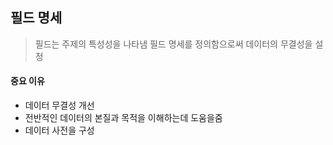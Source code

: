 ## 필드 명세
> 필드는 주제의 특성성을 나타냄
> 필드 명세를 정의함으로써 데이터의 무결성을 설정

#### 중요 이유
- 데이터 무결성 개선
- 전반적인 데이터의 본질과 목적을 이해하는데 도움을줌
- 데이터 사전을 구성
